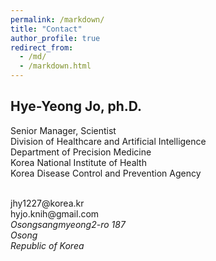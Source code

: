 ```yaml
---
permalink: /markdown/
title: "Contact"
author_profile: true
redirect_from: 
  - /md/
  - /markdown.html
---
```


## Hye-Yeong Jo, ph.D.
Senior Manager, Scientist<br /> 
Division of Healthcare and Artificial Intelligence<br /> 
Department of Precision Medicine<br /> 
Korea National Institute of Health<br /> 
Korea Disease Control and Prevention Agency

<br /> 
jhy1227@korea.kr<br /> 
hyjo.knih@gmail.com<br /> 

<address>
  Osongsangmyeong2-ro 187<br /> Osong <br /> Republic of Korea
</address>



